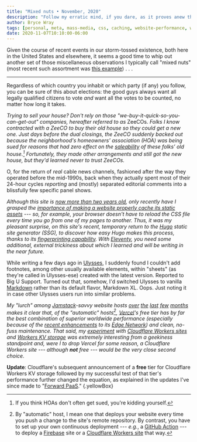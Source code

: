 ```yaml
---
title: "Mixed nuts • November, 2020"
description: "Follow my erratic mind, if you dare, as it proves anew that it deserves that adjective."
author: Bryce Wray
tags: [personal, meta, mass-media, css, caching, website-performance, website-hosting, cdn, netlify, vercel, cloudflare, cloudflare-workers, writing-applications, ulysses]
date: 2020-11-07T10:10:00-06:00
---
```


Given the course of recent events in our storm-tossed existence, both here in the United States and elsewhere, it seems a good time to whip out another set of those miscellaneous observations I typically call "mixed nuts" (most recent such assortment was [this example](/posts/2020/09/mixed-nuts-2020-09/))&nbsp;.&nbsp;.&nbsp;.

----

Regardless of which country you inhabit or which party (if any) you follow, you can be sure of this about elections: the good guys always want all legally qualified citizens to vote *and* want all the votes to be counted, no matter how long it takes.

*Trying to sell your house? Don't rely on those "we-buy-it-quick-so-you-can-get-out" companies, hereafter referred to as* ZeeCOs. *Folks I know contracted with a ZeeCO to buy their old house so they could get a new one. Just days before the dual closings, the ZeeCO suddenly backed out because the neighborhood's homeowners’ association (HOA) was being sued for reasons that had zero effect on the [saleability](https://dictionary.cambridge.org/us/dictionary/english/saleable) of these folks’ old house.[^1] Fortunately, they made other arrangements and still got the new house, but they'd learned never to trust ZeeCOs.*

O, for the return of *real* cable news channels, fashioned after the way they operated before the mid-1990s, back when they actually spent most of their 24-hour cycles *reporting* and (mostly) separated editorial comments into a blissfully few specific panel shows.

*Although this site is [now more than two years old](/posts/2020/09/two-but-not-terrible), only recently have I grasped the [importance of making a website properly cache its static assets](https://gtmetrix.com/leverage-browser-caching.html) --- so, for example, your browser doesn't have to reload the CSS file every time you go from one of my pages to another. Thus, it was my pleasant surprise, on this site's recent, temporary return to the [Hugo](https://gohugo.io) static site generator (SSG), to discover how easy Hugo makes this process, thanks to its [fingerprinting capability](https://gohugo.io/hugo-pipes/fingerprint/). With [Eleventy](https://11ty.dev), you need some additional, external trickiness about which I learned and will be writing in the near future.*

While writing a few days ago in [Ulysses](https://ulysses.app), I suddenly found I couldn't add footnotes, among other usually available elements, within "sheets" (as they're called in Ulysses-ese) created with the latest version. Reported to Big U Support. Turned out that, somehow, I'd switched Ulysses to vanilla [Markdown](https://daringfireball.net/projects/markdown) rather than its default flavor, Markdown XL. Oops. Just noting it in case other Ulysses users run into similar problems.

*My "lurch" among [Jamstack](https://jamstack.wtf)-savvy website hosts [over](/posts/2020/07/goodbye-hello/) [the](/posts/2020/07/goodbye-hello-part-2/) [last](/posts/2020/08/goodbye-hello-part-3/) [few](/posts/2020/09/goodbye-hello-part-4/) [months](/posts/2020/09/goodbye-hello-part-5/) makes it clear that, of the "automatic" hosts[^2], [Vercel](https://vercel.com)'s free tier has by far the best combination of superior worldwide performance (especially because of the [recent enhancements](https://vercel.com/blog/new-edge-dev-infrastructure) to its [Edge Network](https://vercel.com/docs/edge-network/overview)) and clean, no-fuss maintenance. That said, my [experiment](/posts/2020/10/forward-paas/) with [Cloudflare Workers sites](https://workers.cloudflare.com) and [Workers KV storage](https://developers.cloudflare.com/workers/learning/how-kv-works) was extremely interesting from a geekiness standpoint and, were I to drop Vercel for some reason, a Cloudflare Workers site --- although **not** free --- would be the very close second choice.*

**Update**: Cloudflare's subsequent announcement of a **free** tier for Cloudflare Workers KV storage followed by my successful test of that tier's performance further changed the equation, as explained in the updates I've since made to "[Forward PaaS](/posts/2020/10/forward-paas/)."
{.yellowBox}

[^1]:	If you think HOAs don't often get sued, you're kidding yourself.

[^2]:	By "automatic" host, I mean one that deploys your website every time you push a change to the site's remote repository. By contrast, you have to set up your own continuous deployment --- *e.g.*, a [GitHub Action](https://github.com/features/actions/) --- to deploy a [Firebase](https://firebase.google.com) site or a [Cloudflare Workers site](https://workers.cloudflare.com) that way.

